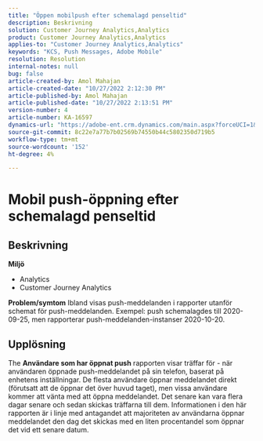 ```yaml
---
title: "Öppen mobilpush efter schemalagd penseltid"
description: Beskrivning
solution: Customer Journey Analytics,Analytics
product: Customer Journey Analytics,Analytics
applies-to: "Customer Journey Analytics,Analytics"
keywords: "KCS, Push Messages, Adobe Mobile"
resolution: Resolution
internal-notes: null
bug: false
article-created-by: Amol Mahajan
article-created-date: "10/27/2022 2:12:30 PM"
article-published-by: Amol Mahajan
article-published-date: "10/27/2022 2:13:51 PM"
version-number: 4
article-number: KA-16597
dynamics-url: "https://adobe-ent.crm.dynamics.com/main.aspx?forceUCI=1&pagetype=entityrecord&etn=knowledgearticle&id=776f6962-0156-ed11-bba2-6045bd006793"
source-git-commit: 8c22e7a77b7b02569b74550b44c5802350d719b5
workflow-type: tm+mt
source-wordcount: '152'
ht-degree: 4%

---
```


# Mobil push-öppning efter schemalagd penseltid

## Beskrivning

<b>Miljö</b>
- Analytics 
- Customer Journey Analytics

<b>Problem/symtom</b>
Ibland visas push-meddelanden i rapporter utanför schemat för push-meddelanden. Exempel: push schemalagdes till 2020-09-25, men rapporterar push-meddelanden-instanser 2020-10-20.


## Upplösning


The <b>Användare som har öppnat push</b> rapporten visar träffar för - när användaren öppnade push-meddelandet på sin telefon, baserat på enhetens inställningar. De flesta användare öppnar meddelandet direkt (förutsatt att de öppnar det över huvud taget), men vissa användare kommer att vänta med att öppna meddelandet. Det senare kan vara flera dagar senare och sedan skickas träffarna till dem. Informationen i den här rapporten är i linje med antagandet att majoriteten av användarna öppnar meddelandet den dag det skickas med en liten procentandel som öppnar det vid ett senare datum.
